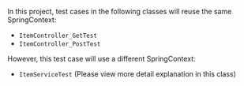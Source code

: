 In this project, test cases in the following classes will reuse the same SpringContext:
- `ItemController_GetTest`
- `ItemController_PostTest`

However, this test case will use a different SpringContext:
- `ItemServiceTest` (Please view more detail explanation in this class)